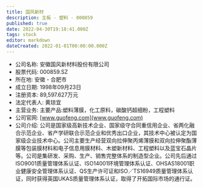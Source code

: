 ```yaml
---
title: 国风新材
description: 主板 - 塑料 - 000859
published: true
date: 2022-04-30T19:18:41.000Z
tags: stock
editor: markdown
dateCreated: 2022-01-01T00:00:00.000Z
---
```


- 公司名称: 安徽国风新材料股份有限公司
- 股票代码: 000859.SZ
- 所在地: 安徽 - 合肥市
- 成立日期: 1998年09月23日
- 注册资本: 89,597.627万元
- 法定代表人: 黄琼宜
- 主营业务: 主要产品:塑料薄膜，化工原料，碳酸钙超细粉，工程塑料
- 公司官网: [www.guofeng.com](www.guofeng.com)
- 公司介绍: 公司是国家级高新技术企业、国家级守合同重信用企业、省两化融合示范企业、省产学研联合示范企业和优秀出口企业，其技术中心被认定为国家级企业技术中心。公司主要生产经营双向拉伸聚丙烯薄膜和双向拉伸聚酯薄膜等包装膜材料和电子信息用膜材料、木塑新材料、工程塑料以及蓝宝石晶片等。公司是集研发、采购、生产、销售完整体系的制造型企业。公司先后通过ISO9001质量管理体系认证、ISO14001环境管理体系认证、OHSAS18001职业健康安全管理体系认证、QS生产许可证和ISO／TS16949质量管理体系认证，同时获得英国UKAS质量管理体系认证，取得了开拓国际市场的通行证。


